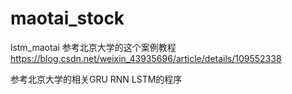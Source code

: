 # maotai_stock
lstm_maotai
参考北京大学的这个案例教程
https://blog.csdn.net/weixin_43935696/article/details/109552338

参考北京大学的相关GRU RNN LSTM的程序
